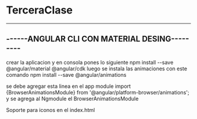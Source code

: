 # TerceraClase

----------------------------------------------
------ANGULAR CLI CON MATERIAL DESING---------
----------------------------------------------

crear la aplicacion y en consola pones lo siguiente
npm install --save @angular/material @angular/cdk
luego se instala las animaciones con este comando
npm install --save @angular/animations

se debe agregar esta linea en el app module 
import {BrowserAnimationsModule} from '@angular/platform-browser/animations';
y se agrega al Ngmodule el BrowserAnimationsModule

Soporte para iconos en el index.html
<link href="https://fonts.googleapis.com/icon?family=Material+Icons" rel="stylesheet">


